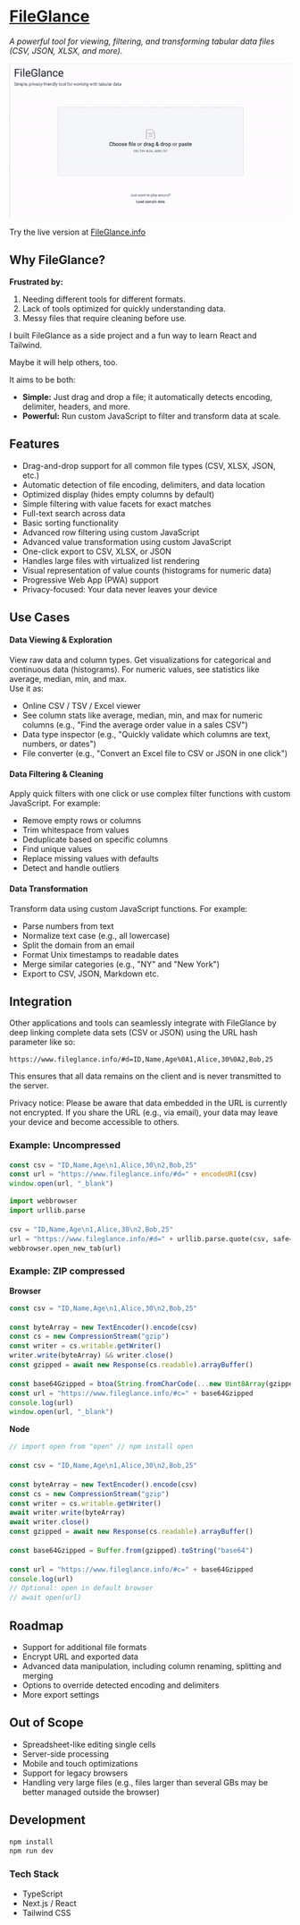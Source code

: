 # [FileGlance](https://www.fileglance.info/)

<p align="center">

_A powerful tool for viewing, filtering, and transforming tabular data files (CSV, JSON, XLSX, and more)._

![Screen Recording](./recoding.gif)

</p>

Try the live version at [FileGlance.info](https://www.fileglance.info/)

## Why FileGlance?

**Frustrated by:**

1. Needing different tools for different formats.
2. Lack of tools optimized for quickly understanding data.
3. Messy files that require cleaning before use.

I built FileGlance as a side project and a fun way to learn React and Tailwind.

Maybe it will help others, too.

It aims to be both:

- **Simple:** Just drag and drop a file; it automatically detects encoding, delimiter, headers, and more.
- **Powerful:** Run custom JavaScript to filter and transform data at scale.

## Features

- Drag-and-drop support for all common file types (CSV, XLSX, JSON, etc.)
- Automatic detection of file encoding, delimiters, and data location
- Optimized display (hides empty columns by default)
- Simple filtering with value facets for exact matches
- Full-text search across data
- Basic sorting functionality
- Advanced row filtering using custom JavaScript
- Advanced value transformation using custom JavaScript
- One-click export to CSV, XLSX, or JSON
- Handles large files with virtualized list rendering
- Visual representation of value counts (histograms for numeric data)
- Progressive Web App (PWA) support
- Privacy-focused: Your data never leaves your device

## Use Cases

#### Data Viewing & Exploration

View raw data and column types. Get visualizations for categorical and continuous data (histograms). For numeric values, see statistics like average, median, min, and max.  
Use it as:

- Online CSV / TSV / Excel viewer
- See column stats like average, median, min, and max for numeric columns (e.g., "Find the average order value in a sales CSV")
- Data type inspector (e.g., "Quickly validate which columns are text, numbers, or dates")
- File converter (e.g., "Convert an Excel file to CSV or JSON in one click")

#### Data Filtering & Cleaning

Apply quick filters with one click or use complex filter functions with custom JavaScript. For example:

- Remove empty rows or columns
- Trim whitespace from values
- Deduplicate based on specific columns
- Find unique values
- Replace missing values with defaults
- Detect and handle outliers

#### Data Transformation

Transform data using custom JavaScript functions. For example:

- Parse numbers from text
- Normalize text case (e.g., all lowercase)
- Split the domain from an email
- Format Unix timestamps to readable dates
- Merge similar categories (e.g., "NY" and "New York")
- Export to CSV, JSON, Markdown etc.

## Integration

Other applications and tools can seamlessly integrate with FileGlance by deep linking complete data sets (CSV or JSON) using the URL hash parameter like so:

```
https://www.fileglance.info/#d=ID,Name,Age%0A1,Alice,30%0A2,Bob,25
```

This ensures that all data remains on the client and is never transmitted to the server.

Privacy notice: Please be aware that data embedded in the URL is currently not encrypted. If you share the URL (e.g., via email), your data may leave your device and become accessible to others.

### Example: Uncompressed

```js
const csv = "ID,Name,Age\n1,Alice,30\n2,Bob,25"
const url = "https://www.fileglance.info/#d=" + encodeURI(csv)
window.open(url, "_blank")
```

```python
import webbrowser
import urllib.parse

csv = "ID,Name,Age\n1,Alice,30\n2,Bob,25"
url = "https://www.fileglance.info/#d=" + urllib.parse.quote(csv, safe='/;,?&#')
webbrowser.open_new_tab(url)
```

### Example: ZIP compressed

**Browser**

```js
const csv = "ID,Name,Age\n1,Alice,30\n2,Bob,25"

const byteArray = new TextEncoder().encode(csv)
const cs = new CompressionStream("gzip")
const writer = cs.writable.getWriter()
writer.write(byteArray) && writer.close()
const gzipped = await new Response(cs.readable).arrayBuffer()

const base64Gzipped = btoa(String.fromCharCode(...new Uint8Array(gzipped)))
const url = "https://www.fileglance.info/#c=" + base64Gzipped
console.log(url)
window.open(url, "_blank")
```

**Node**

```js
// import open from "open" // npm install open

const csv = "ID,Name,Age\n1,Alice,30\n2,Bob,25"

const byteArray = new TextEncoder().encode(csv)
const cs = new CompressionStream("gzip")
const writer = cs.writable.getWriter()
await writer.write(byteArray)
await writer.close()
const gzipped = await new Response(cs.readable).arrayBuffer()

const base64Gzipped = Buffer.from(gzipped).toString("base64")

const url = "https://www.fileglance.info/#c=" + base64Gzipped
console.log(url)
// Optional: open in default browser
// await open(url)
```

## Roadmap

- Support for additional file formats
- Encrypt URL and exported data
- Advanced data manipulation, including column renaming, splitting and merging
- Options to override detected encoding and delimiters
- More export settings

## Out of Scope

- Spreadsheet-like editing single cells
- Server-side processing
- Mobile and touch optimizations
- Support for legacy browsers
- Handling very large files (e.g., files larger than several GBs may be better managed outside the browser)

## Development

```bash
npm install
npm run dev
```

### Tech Stack

- TypeScript
- Next.js / React
- Tailwind CSS
